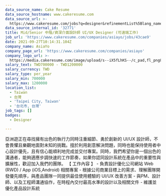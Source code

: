 ```yaml
---
data_source_name: Cake Resume
data_source_hostname: www.cakeresume.com
data_source_url: >-
  https://www.cakeresume.com/jobs?q=designer&refinementList%5Blang_name%5D%5B0%5D=English&refinementList%5Bsalary_type%5D=per_year
data_source_internal_id: '32771'
title: Mid/Senior 中階/資深介面設計師 UI/UX Designer (可遠端工作)
job_url: 'https://www.cakeresume.com/companies/asiayo/jobs/43cae9'
date: 2021-09-27T10:14:31.104Z
company_name: AsiaYo
company_page_url: 'https://www.cakeresume.com/companies/asiayo'
company_logo_url: >-
  https://media.cakeresume.com/image/upload/s--iX5fLhKS--/c_pad,fl_png8,h_200,w_200/v1615457959/ebd5fdfpgtabrmieoidu.png
salary_text: TWD700000 - TWD1200000
salary_currency: TWD
salary_type: per_year
salary_min: 700000
salary_max: 1200000
location_list:
  - Taiwan
  - 台灣
  - 'Taipei City, Taiwan'
  - '台北市, 台灣'
job_tags: []
badges:
  - Designer

---
```


亞洲遊正在尋找擁有出色的執行力同時注重細節、勇於創新的 UI/UX 設計師，不會畏懼且樂觀地面對未知的挑戰。擅於利用創意解決問題，同時也能保持使用者中心設計優先，且有信心能順利地完成並交付專案。同時，我們希望你是一個出色的溝通者，能夠適應步調快速的工作節奏，如果你認同設計系統在產品中的重要性與擴展性，歡迎加入我們的團隊。 【 工作內容 】 - 負責設計優化公司網站 Web (RWD) / App (iOS,Android) 相關專案 - 根據公司商業目標上的需求、理解團隊開發優先順序，與產品團隊一同提供最佳使用體驗的 UI/UX 改善方案 - 與PM、設計師、以及工程師溝通協作，在時程內交付最高水準的設計以及相關文件 - 維護並優化產品設計系統